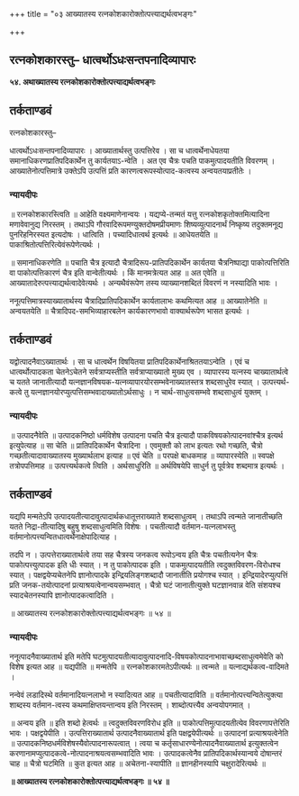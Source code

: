 +++
title = "०३ आख्यातस्य रत्नकोशकारोक्तोत्पत्त्याद्यर्थत्वभङ्गः"

+++


## रत्नकोशकारस्तु– धात्वर्थोऽधःसन्तपनादिव्यापारः

**५४. अथाख्यातस्य रत्नकोशकारोक्तोत्पत्त्याद्यर्थत्वभङ्गः**

## **तर्कताण्डवं**

रत्नकोशकारस्तु–

धात्वर्थोऽधःसन्तपनादिव्यापारः । आख्यातार्थस्तु उत्पत्तिरेव । सा च धात्वर्थेनाधेयतया समानाधिकरणप्रातिपदिकार्थेन तु कार्यतयाऽ-न्वेति । अत एव चैत्रः पचति पाकमुत्पादयतीति विवरणम् । आख्यातेनोत्पत्तिमात्रे उक्तेऽपि उत्पत्तिं प्रति कारणत्वरूपस्योत्पाद-कत्वस्य अन्वयतयाप्रतीतेः ।

### **न्यायदीपः**

॥ रत्नकोशकारस्त्विति ॥ आहेति वक्ष्यमाणेनान्वयः । यद्यप्ये-तन्मतं यत्तु रत्नकोशकृतोक्तमित्यादिना मणावेवानुद्य निरस्तम् । तथाऽपि गौरवादिरूपमण्युक्तदोषमप्रीयमाणः शिष्यव्युत्पादनार्थं निष्कृष्य तदुक्तमनूद्य पुनरिहनिरस्यत इत्यदोषः । धात्विति । पच्यादिधात्वर्थ इत्यर्थः ॥ आधेयतयेति ॥ पाकाश्रितोत्पत्तिरित्येवंरूपेणेत्यर्थः ।

॥ समानाधिकरणेति ॥ पचाति चैत्र इत्यादौ चैत्रादिरूप-प्रातिपदिकार्थेन कार्यतया चैत्रनिष्पाद्या पाकोत्पत्तिरिति वा पाकोत्पत्तिकारणं चैत्र इति वान्वेतीत्यर्थः । किं मानमत्रेत्यत आह ॥ अत एवेति ॥ आख्यातादेरुत्पत्त्याद्यर्थत्वादेवेत्यर्थः । अन्यथैवंरूपेण तस्य व्याख्यानशब्दितं विवरणं न नस्यादिति भावः ।

ननूत्पत्तिमात्रस्याख्यातार्थस्य चैत्रादिप्रातिपदिकार्थेन कार्यतालाभः कथमित्यत आह ॥ आख्यातेनेति ॥ अन्वयतयेति ॥ चैत्रादिपद-समभिव्याहारबलेन कार्यकारणभावो वाक्यार्थरूपेण भासत इत्यर्थः ।

## **तर्कताण्डवं**

यद्वोत्पादनैवाऽख्यातार्थः । सा च धात्वर्थेन विषयितया प्रातिपदिकार्थेनाश्रिततयाऽन्वेति । एवं च धात्वर्थोत्पादकता चेतनेऽचेतने सर्वत्राप्यस्तीति सर्वत्राप्याख्यातो मुख्य एव । व्यापारस्य यत्नस्य चाख्यातार्थत्वे च यतते जानातीत्यादौ यत्नज्ञानविषयक-यत्नव्यापारयोरसम्भवेनाख्यातस्तत्र शब्दसाधुरेव स्यात् । उत्पत्त्यर्थ-कत्वे तु यत्नज्ञानयोरप्युत्पत्तिसम्भवादाख्यातोऽर्थसाधुः । न चार्थ-साधुत्वसम्भवे शब्दसाधुत्वं युक्तम् ।

### **न्यायदीपः**

॥ उत्पादनैवेति ॥ उत्पादकनिष्ठो धर्मविशेष उत्पादना पचति चैत्र इत्यादौ पाकविषयकोत्पादनवांश्चैत्र इत्यर्थ इत्युपेत्याह ॥ सा चेति ॥ प्रातिपदिकार्थेन चैत्रादिना । एवमुक्तौ को लाभ इत्यतः रथो गच्छति, चैत्रो गच्छतीत्यादावाख्यातस्य मुख्यार्थलाभ इत्याह ॥ एवं चेति ॥ परपक्षे बाधकमाह ॥ व्यापारस्येति ॥ स्वपक्षे तत्रोपपत्तिमाह ॥ उत्पत्त्यर्थकत्वे त्विति । अर्थसाधुरिति ॥ अर्थविषयेपि साधुर्न तु पूर्वत्रेव शब्दमात्र इत्यर्थः ।

## **तर्कताण्डवं**

यद्यपि मन्मतेऽपि उत्पादयतीत्यादावुत्पादार्थकधातूत्तराख्याते शब्दसाधुत्वम् । तथाऽपि त्वन्मते जानातीच्छति यतते निद्रा-तीत्यादिषु बहुषु शब्दसाधुत्वमिति विशेषः । पचतीत्यादौ वर्तमान-यत्नलाभस्तु वर्तमानोत्पत्त्यन्वितधात्वर्थेनाक्षेपादित्याह ।

तदपि न । उत्पत्तेराख्यातार्थत्वे तया सह चैत्रस्य जनकत्व रूपोऽन्वय इति चैत्रः पचतीत्यनेन चैत्रः पाकोत्पत्त्युत्पादक इति धीः स्यात् । न तु पाकोत्पादक इति । पाकमुत्पादयतीति त्वदुक्तविवरण-विरोधश्च स्यात् । पक्षद्वयेप्यचेतनेपि ज्ञानोत्पादके इन्द्रियलिङ्गशब्दादौ जानातीति प्रयोगश्च स्यात् । इन्द्रियादेरप्युत्पत्तिं प्रति जनक-तयोत्पादनां प्रत्याश्रयत्वेनान्वयसम्भवात् । चैत्रो घटं जानातीत्युक्ते घटज्ञानवान्न वेति संशयश्च स्यादचेतनस्यापि ज्ञानोत्पादकत्वादिति ।

॥ आख्यातस्य रत्नकोशकारोक्तोत्पत्त्याद्यर्थत्वभङ्गः ॥ ५४ ॥

### **न्यायदीपः**

ननूत्पादनैवाख्यातार्थ इति मतेपि घटमुत्पादयतीत्यादावुत्पादनादि-विषयकोत्पादनाभावाच्छब्दसाधुत्वमेवेति को विशेष इत्यत आह ॥ यद्यपीति ॥ मन्मतेपि ॥ रत्नकोशकारमतेऽपीत्यर्थः ॥ त्वन्मते ॥ यत्नाद्यर्थकत्व-वादिमते ।

नन्वेवं लडादिस्थे वर्तमानादियत्नलाभो न स्यादित्यत आह ॥ पचतीत्यादाविति ॥ वर्तमानोत्पत्त्यन्वितेत्युक्त्या शाब्दस्य वर्तमान-त्वस्य कथमाक्षिप्तयन्तान्वय इति निरस्तम् । शाब्दोत्पत्त्यैव अन्वयोपगमात् ।

॥ अन्वय इति ॥ इति शब्दो हेत्वर्थः ॥ त्वदुक्तविवरणविरोध इति ॥ पाकोत्पत्तिमुत्पादयतीत्येव विवरणापत्तेरिति भावः । पक्षद्वयेपीति । उत्पत्तिराख्यातार्थ उत्पादनैवाख्यातार्थ इति पक्षद्वयेपीत्यर्थः ॥ उत्पादनां प्रत्याश्रयत्वेनेति ॥ उत्पादकनिष्ठधर्मविशेषस्यैवोत्पादनारूपत्वात् । त्वया च कर्तृसाधारण्येनोत्पादनैवाख्यातार्थ इत्युक्तत्वेन करणानामप्युत्पादकत्वे-नोत्पादनाश्रयत्वसम्भवादिति भावः । उत्पादकत्वेनैव प्रातिपदिकार्थस्यान्वये दोषान्तरं चाह ॥ चैत्रो घटमिति ॥ कुत इत्यत आह ॥ अचेतना-स्यापीति ॥ ज्ञानहीनस्यापि चक्षुरादेरित्यर्थः ॥

**॥ आख्यातस्य रत्नकोशकारोक्तोत्पत्त्याद्यर्थत्वभङ्गः ॥ ५४ ॥**

